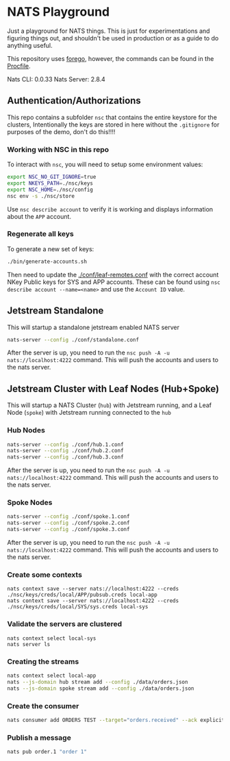 # NATS Playground

Just a playground for NATS things. This is just for experimentations and figuring things out, and shouldn't be used in production or as a guide to do anything useful.

This repository uses [forego](https://github.com/ddollar/forego), however, the commands can be found in the [Procfile](./Procfile).

Nats CLI: 0.0.33
Nats Server: 2.8.4

## Authentication/Authorizations

This repo contains a subfolder `nsc` that contains the entire keystore for the clusters, Intentionally the keys are stored in here without the `.gitignore` for purposes of the demo, don't do this!!!!

### Working with NSC in this repo

To interact with `nsc`, you will need to setup some environment values:

```bash
export NSC_NO_GIT_IGNORE=true
export NKEYS_PATH=./nsc/keys
export NSC_HOME=./nsc/config
nsc env -s ./nsc/store
```

Use `nsc describe account` to verify it is working and displays information about the `APP` account.

### Regenerate all keys

To generate a new set of keys:

```bash
./bin/generate-accounts.sh
```

Then need to update the [./conf/leaf-remotes.conf](./conf/leaf-remotes.conf) with the correct account NKey Public keys for SYS and APP accounts. These can be found using `nsc describe account --name=<name>` and use the `Account ID` value.


## Jetstream Standalone

This will startup a standalone jetstream enabled NATS server

```bash
nats-server --config ./conf/standalone.conf
```

After the server is up, you need to run the `nsc push -A -u nats://localhost:4222` command. This will push the accounts and users to the nats server.

## Jetstream Cluster with Leaf Nodes (Hub+Spoke)

This will startup a NATS Cluster (`hub`) with Jetstream running, and a Leaf Node (`spoke`) with Jetstream running connected to the `hub`

### Hub Nodes

```bash
nats-server --config ./conf/hub.1.conf
nats-server --config ./conf/hub.2.conf
nats-server --config ./conf/hub.3.conf
```

After the server is up, you need to run the `nsc push -A -u nats://localhost:4222` command. This will push the accounts and users to the nats server.

### Spoke Nodes

```bash
nats-server --config ./conf/spoke.1.conf
nats-server --config ./conf/spoke.2.conf
nats-server --config ./conf/spoke.3.conf
```

After the server is up, you need to run the `nsc push -A -u nats://localhost:4222` command. This will push the accounts and users to the nats server.

### Create some contexts

```
nats context save --server nats://localhost:4222 --creds ./nsc/keys/creds/local/APP/pubsub.creds local-app
nats context save --server nats://localhost:4222 --creds ./nsc/keys/creds/local/SYS/sys.creds local-sys
```

### Validate the servers are clustered

```
nats context select local-sys
nats server ls
```

### Creating the streams

```bash
nats context select local-app
nats --js-domain hub stream add --config ./data/orders.json
nats --js-domain spoke stream add --config ./data/orders.json
```

### Create the consumer

```bash
nats consumer add ORDERS TEST --target="orders.received" --ack explicit --deliver all --max-deliver=-1 --sample 100 --replay=instant --filter="" --max-pending=0 --no-headers-only --backoff=none --deliver-group="" --heartbeat=-1 --no-flow-control
```

### Publish a message

```bash
nats pub order.1 "order 1"
```

